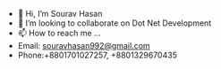 - 👋 Hi, I’m Sourav Hasan
- 💞️ I’m looking to collaborate on Dot Net Development
- 📫 How to reach me ...
- Email: souravhasan992@gmail.com
- Phone:+8801701027257, +8801329670435

<!---
souravhasan992/souravhasan992 is a ✨ special ✨ repository because its `README.md` (this file) appears on your GitHub profile.
You can click the Preview link to take a look at your changes.
--->
